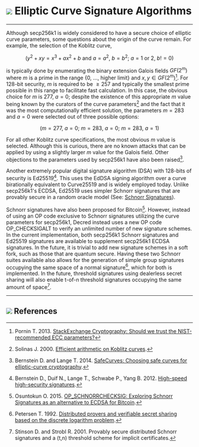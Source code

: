 # <img class="dcr-icon" src="/img/dcr-icons/Code.svg" /> Elliptic Curve Signature Algorithms

---

Although secp256k1 is widely considered to have a secure choice of elliptic curve parameters, some questions about the origin of the curve remain. For example, the selection of the Koblitz curve,

$$
(y^2 + xy = x^3 + ax^2 + b \text{ and } a = a^2 \text{, } b = b^2 \text{; } a = 1 \text{ or } 2 \text{, } b != 0)
$$

is typically done by enumerating the binary extension Galois fields $GF(2^m)$ where $m$ is a prime in the range {$0$, $...$, higher limit} and $x,y \in GF(2^m)$[^1]. For 128-bit security, $m$ is required to be $\geqslant 257$ and typically the smallest prime possible in this range to facilitate fast calculation. In this case, the obvious choice for $m$ is $277\text{, } a = 0$; despite the existence of this appropriate $m$ value being known by the curators of the curve parameters[^2] and the fact that it was the most computationally efficient solution, the parameters $m = 283$ and $a = 0$ were selected out of three possible options:

$$
(m = 277\text{, } a = 0\text{; } m = 283\text{, } a = 0\text{; } m = 283\text{, } a = 1)
$$

For all other Koblitz curve specifications, the most obvious $m$ value is selected. Although this is curious, there are no known attacks that can be applied by using a slightly larger $m$ value for the Galois field. Other objections to the parameters used by secp256k1 have also been raised[^3].

Another extremely popular digital signature algorithm (DSA) with 128-bits of security is Ed25519[^4]. This uses the EdDSA signing algorithm over a curve birationally equivalent to Curve25519 and is widely employed today. Unlike secp256k1's ECDSA, Ed25519 uses simpler Schnorr signatures that are provably secure in a random oracle model (See: [Schnorr Signatures](schnorr-signatures.md)).

Schnorr signatures have also been proposed for Bitcoin[^5]. However, instead of using an OP code exclusive to Schnorr signatures utilizing the curve parameters for secp256k1, Decred instead uses a new OP code OP_CHECKSIGALT to verify an unlimited number of new signature schemes. In the current implementation, both secp256k1 Schnorr signatures and Ed25519 signatures are available to supplement secp256k1 ECDSA signatures. In the future, it is trivial to add new signature schemes in a soft fork, such as those that are quantum secure. Having these two Schnorr suites available also allows for the generation of simple group signatures occupying the same space of a normal signature[^6], which for both is implemented. In the future, threshold signatures using dealerless secret sharing will also enable t-of-n threshold signatures occupying the same amount of space[^7].

---

## <img class="dcr-icon" src="/img/dcr-icons/Sources.svg" /> References

[^1]: Pornin T. 2013. [StackExchange Cryptography: Should we trust the NIST-recommended ECC parameters?](https://decred.org/research/pornin2013.pdf)
[^2]: Solinas J. 2000. [Efficient arithmetic on Koblitz curves](https://decred.org/research/solinas2000.pdf).
[^3]: Bernstein D. and Lange T. 2014. [SafeCurves: Choosing safe curves for elliptic-curve cryptography](http://safecurves.cr.yp.to).
[^4]: Bernstein D., Duif N., Lange T., Schwabe P., Yang B. 2012. [High-speed high-security signatures](https://decred.org/research/bernstein2012.pdf).
[^5]: Osuntokun O. 2015. [OP_SCHNORRCHECKSIG: Exploring Schnorr Signatures as an alternative to ECDSA for Bitcoin](https://decred.org/research/osuntokun2015.pdf).
[^6]: Petersen T. 1992. [Distributed provers and verifiable secret sharing based on the discrete logarithm problem](https://decred.org/research/petersen1992.pdf).
[^7]: Stinson D. and Strobl R. 2001. Provably secure distributed Schnorr signatures and a (t,n) threshold scheme for implicit certificates.
